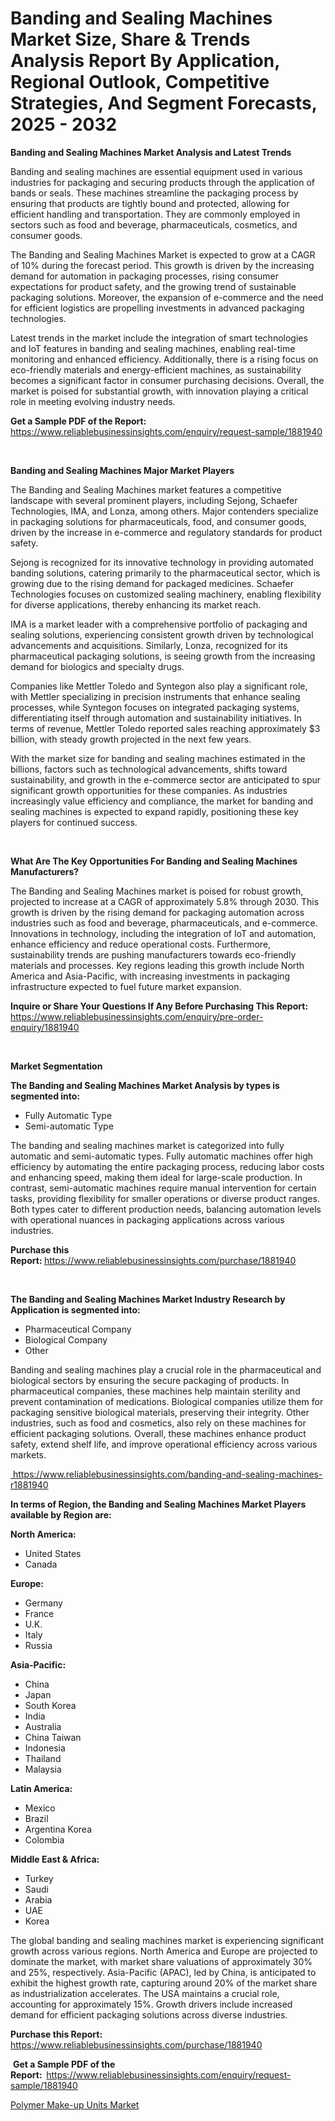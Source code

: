 <p><h1>Banding and Sealing Machines Market Size, Share & Trends Analysis Report By Application, Regional Outlook, Competitive Strategies, And Segment Forecasts, 2025 - 2032</h1></p><p><strong>Banding and Sealing Machines Market Analysis and Latest Trends</strong></p>
<p><p>Banding and sealing machines are essential equipment used in various industries for packaging and securing products through the application of bands or seals. These machines streamline the packaging process by ensuring that products are tightly bound and protected, allowing for efficient handling and transportation. They are commonly employed in sectors such as food and beverage, pharmaceuticals, cosmetics, and consumer goods.</p><p>The Banding and Sealing Machines Market is expected to grow at a CAGR of 10% during the forecast period. This growth is driven by the increasing demand for automation in packaging processes, rising consumer expectations for product safety, and the growing trend of sustainable packaging solutions. Moreover, the expansion of e-commerce and the need for efficient logistics are propelling investments in advanced packaging technologies. </p><p>Latest trends in the market include the integration of smart technologies and IoT features in banding and sealing machines, enabling real-time monitoring and enhanced efficiency. Additionally, there is a rising focus on eco-friendly materials and energy-efficient machines, as sustainability becomes a significant factor in consumer purchasing decisions. Overall, the market is poised for substantial growth, with innovation playing a critical role in meeting evolving industry needs.</p></p>
<p><strong>Get a Sample PDF of the Report:&nbsp;</strong> <a href="https://www.reliablebusinessinsights.com/enquiry/request-sample/1881940?utm_campaign=2321&utm_medium=2&utm_source=Github&utm_content=ia&utm_term=01032025&utm_id=banding-and-sealing-machines">https://www.reliablebusinessinsights.com/enquiry/request-sample/1881940</a></p>
<p>&nbsp;</p>
<p><strong>Banding and Sealing Machines Major Market Players</strong></p>
<p><p>The Banding and Sealing Machines market features a competitive landscape with several prominent players, including Sejong, Schaefer Technologies, IMA, and Lonza, among others. Major contenders specialize in packaging solutions for pharmaceuticals, food, and consumer goods, driven by the increase in e-commerce and regulatory standards for product safety.</p><p>Sejong is recognized for its innovative technology in providing automated banding solutions, catering primarily to the pharmaceutical sector, which is growing due to the rising demand for packaged medicines. Schaefer Technologies focuses on customized sealing machinery, enabling flexibility for diverse applications, thereby enhancing its market reach.</p><p>IMA is a market leader with a comprehensive portfolio of packaging and sealing solutions, experiencing consistent growth driven by technological advancements and acquisitions. Similarly, Lonza, recognized for its pharmaceutical packaging solutions, is seeing growth from the increasing demand for biologics and specialty drugs.</p><p>Companies like Mettler Toledo and Syntegon also play a significant role, with Mettler specializing in precision instruments that enhance sealing processes, while Syntegon focuses on integrated packaging systems, differentiating itself through automation and sustainability initiatives. In terms of revenue, Mettler Toledo reported sales reaching approximately $3 billion, with steady growth projected in the next few years.</p><p>With the market size for banding and sealing machines estimated in the billions, factors such as technological advancements, shifts toward sustainability, and growth in the e-commerce sector are anticipated to spur significant growth opportunities for these companies. As industries increasingly value efficiency and compliance, the market for banding and sealing machines is expected to expand rapidly, positioning these key players for continued success.</p></p>
<p>&nbsp;</p>
<p><strong>What Are The Key Opportunities For Banding and Sealing Machines Manufacturers?</strong></p>
<p><p>The Banding and Sealing Machines market is poised for robust growth, projected to increase at a CAGR of approximately 5.8% through 2030. This growth is driven by the rising demand for packaging automation across industries such as food and beverage, pharmaceuticals, and e-commerce. Innovations in technology, including the integration of IoT and automation, enhance efficiency and reduce operational costs. Furthermore, sustainability trends are pushing manufacturers towards eco-friendly materials and processes. Key regions leading this growth include North America and Asia-Pacific, with increasing investments in packaging infrastructure expected to fuel future market expansion.</p></p>
<p><strong>Inquire or Share Your Questions If Any Before Purchasing This Report:</strong> <a href="https://www.reliablebusinessinsights.com/enquiry/pre-order-enquiry/1881940?utm_campaign=2321&utm_medium=2&utm_source=Github&utm_content=ia&utm_term=01032025&utm_id=banding-and-sealing-machines">https://www.reliablebusinessinsights.com/enquiry/pre-order-enquiry/1881940</a></p>
<p>&nbsp;</p>
<p><strong>Market Segmentation</strong></p>
<p><strong>The Banding and Sealing Machines Market Analysis by types is segmented into:</strong></p>
<p><ul><li>Fully Automatic Type</li><li>Semi-automatic Type</li></ul></p>
<p><p>The banding and sealing machines market is categorized into fully automatic and semi-automatic types. Fully automatic machines offer high efficiency by automating the entire packaging process, reducing labor costs and enhancing speed, making them ideal for large-scale production. In contrast, semi-automatic machines require manual intervention for certain tasks, providing flexibility for smaller operations or diverse product ranges. Both types cater to different production needs, balancing automation levels with operational nuances in packaging applications across various industries.</p></p>
<p><strong>Purchase this Report:&nbsp;</strong><a href="https://www.reliablebusinessinsights.com/purchase/1881940?utm_campaign=2321&utm_medium=2&utm_source=Github&utm_content=ia&utm_term=01032025&utm_id=banding-and-sealing-machines">https://www.reliablebusinessinsights.com/purchase/1881940</a></p>
<p>&nbsp;</p>
<p><strong>The Banding and Sealing Machines Market Industry Research by Application is segmented into:</strong></p>
<p><ul><li>Pharmaceutical Company</li><li>Biological Company</li><li>Other</li></ul></p>
<p><p>Banding and sealing machines play a crucial role in the pharmaceutical and biological sectors by ensuring the secure packaging of products. In pharmaceutical companies, these machines help maintain sterility and prevent contamination of medications. Biological companies utilize them for packaging sensitive biological materials, preserving their integrity. Other industries, such as food and cosmetics, also rely on these machines for efficient packaging solutions. Overall, these machines enhance product safety, extend shelf life, and improve operational efficiency across various markets.</p></p>
<p><a href="https://www.reliablebusinessinsights.com/banding-and-sealing-machines-r1881940?utm_campaign=2321&utm_medium=2&utm_source=Github&utm_content=ia&utm_term=01032025&utm_id=banding-and-sealing-machines">&nbsp;https://www.reliablebusinessinsights.com/banding-and-sealing-machines-r1881940</a></p>
<p><strong>In terms of Region, the Banding and Sealing Machines Market Players available by Region are:</strong></p>
<p>
    <p> <strong> North America: </strong>
        <ul>
            <li>United States</li>
            <li>Canada</li>
        </ul>
        </p> 
    <p> <strong> Europe: </strong>
        <ul>
            <li>Germany</li>
            <li>France</li>
            <li>U.K.</li>
            <li>Italy</li>
            <li>Russia</li>
        </ul>
        </p> 
    <p> <strong> Asia-Pacific: </strong>
        <ul>
            <li>China</li>
            <li>Japan</li>
            <li>South Korea</li>
            <li>India</li>
            <li>Australia</li>
            <li>China Taiwan</li>
            <li>Indonesia</li>
            <li>Thailand</li>
            <li>Malaysia</li>
        </ul>
        </p> 
    <p> <strong> Latin America: </strong>
        <ul>
            <li>Mexico</li>
            <li>Brazil</li>
            <li>Argentina Korea</li>
            <li>Colombia</li>
        </ul>
        </p> 
    <p> <strong> Middle East & Africa: </strong>
        <ul>
            <li>Turkey</li>
            <li>Saudi</li>
            <li>Arabia</li>
            <li>UAE</li>
            <li>Korea</li>
        </ul>
    </p>
    </p>
<p><p>The global banding and sealing machines market is experiencing significant growth across various regions. North America and Europe are projected to dominate the market, with market share valuations of approximately 30% and 25%, respectively. Asia-Pacific (APAC), led by China, is anticipated to exhibit the highest growth rate, capturing around 20% of the market share as industrialization accelerates. The USA maintains a crucial role, accounting for approximately 15%. Growth drivers include increased demand for efficient packaging solutions across diverse industries.</p></p>
<p><strong>Purchase this Report: </strong><a href="https://www.reliablebusinessinsights.com/purchase/1881940?utm_campaign=2321&utm_medium=2&utm_source=Github&utm_content=ia&utm_term=01032025&utm_id=banding-and-sealing-machines">https://www.reliablebusinessinsights.com/purchase/1881940</a></p>
<p>&nbsp;<strong>Get a Sample PDF of the Report:&nbsp;&nbsp;</strong><a href="https://www.reliablebusinessinsights.com/enquiry/request-sample/1881940?utm_campaign=2321&utm_medium=2&utm_source=Github&utm_content=ia&utm_term=01032025&utm_id=banding-and-sealing-machines">https://www.reliablebusinessinsights.com/enquiry/request-sample/1881940</a></p>
<p><strong></strong></p>
<p><p><a href="https://github.com/elitasvimal/Market-Research-Report-List-1/blob/main/polymer-make-up-units-market.md?utm_campaign=2321&utm_medium=2&utm_source=Github&utm_content=ia&utm_term=01032025&utm_id=banding-and-sealing-machines">Polymer Make-up Units Market</a></p></p>